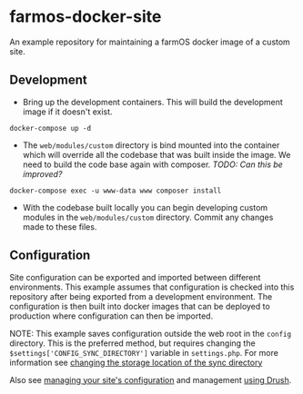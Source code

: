 # farmos-docker-site
An example repository for maintaining a farmOS docker image of a custom site.

## Development

- Bring up the development containers. This will build the development image
  if it doesn't exist.

```
docker-compose up -d
```

- The `web/modules/custom` directory is bind mounted into the container
  which will override all the codebase that was built inside the image. We
  need to build the code base again with composer. *TODO: Can this be
  improved?*

```
docker-compose exec -u www-data www composer install
```

- With the codebase built locally you can begin developing custom modules in
  the `web/modules/custom` directory. Commit any changes made to these files.


## Configuration

Site configuration can be exported and imported between different environments.
This example assumes that configuration is checked into this repository after
being exported from a development environment. The configuration is then built
into docker images that can be deployed to production where configuration can
then be imported.

NOTE: This example saves configuration outside the web root in the `config`
directory. This is the preferred method, but requires changing the
`$settings['CONFIG_SYNC_DIRECTORY']` variable in `settings.php`. For more
information see [changing the storage location of the sync directory](https://www.drupal.org/docs/configuration-management/changing-the-storage-location-of-the-sync-directory)

Also see [managing your site's configuration](https://www.drupal.org/docs/configuration-management/managing-your-sites-configuration) and
  management [using Drush](https://www.drupal.org/node/2416591).
